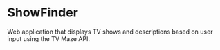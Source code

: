 # ShowFinder
Web application that displays TV shows and descriptions based on user input using the TV Maze API.
